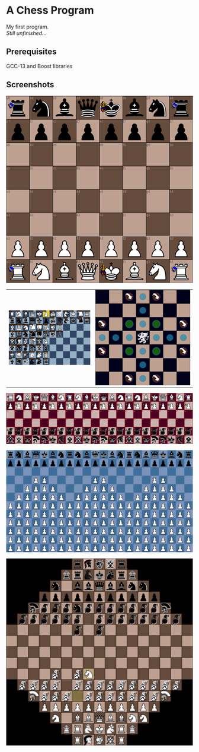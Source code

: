 A Chess Program
===============

My first program. \
<i>Still unfinished...</i>

## Prerequisites

GCC-13 and Boost libraries


## Screenshots
!["vanilla"](.github_assets/vanilla.png)

|                                                   |                                                     |
|---------------------------------------------------|-----------------------------------------------------|
| !["setupwindow"](.github_assets/setup_window.png) | !["griffonmoves"](.github_assets/griffon_moves.png) |

!["spartan"](.github_assets/spartan.png)

!["horde"](.github_assets/horde.png)

!["reshape"](.github_assets/reshape.png)


